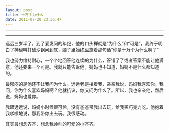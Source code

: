 ```yaml
---
layout: post
title: 十万个为什么
date: 2011-07-20 23:36:47
---
```


<meta http-equiv='Content-Type' content='text/html; charset=utf-8' />

---

---

远远三岁半了，到了爱发问的年纪，他的口头禅就是“为什么”和“可是”，我终于明白了神秘叫打破沙锅问到底，脑子里始终盘旋着那句话“你是十万个为什么啊？”


我也努力维持耐心，一个个地回答他连续的为什么，答错了了或者答案不能让他满意，他还要来一个可是。我就只能告诉他，妈妈也不知道，妈妈不是什么都知道的。


最郁闷的是他还不让我问为什么。远远老是搂着我，亲亲我说，妈妈我喜欢你。我问，你为什么喜欢妈妈啊？他就抗议，你又问为什么了。所以，我也亲亲他，然后说，妈妈也爱你。


我跟远远说，妈妈小时候很可怜，没有爸爸带我出去玩，给我买巧克力吃。他抱着我嗲嗲地说，那我带你出去玩。我很感动。

其实最想念齐齐，想念我帅帅的可爱的小齐齐。


